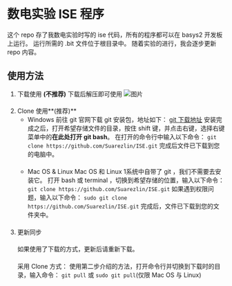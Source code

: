 # 数电实验 ISE 程序
这个 repo 存了我数电实验时写的 ise 代码，所有的程序都可以在 basys2 开发板上运行。
运行所需的 .bit 文件位于根目录中。
随着实验的进行，我会逐步更新 repo 内容。
## 使用方法
1. 下载使用 **(不推荐)**
	下载后解压即可使用
	![图片](http://ww2.sinaimg.cn/large/006tKfTcly1fejv3cjnqsj30ps0e440d.jpg)
	####
2. Clone 使用**(推荐)**
	* Windows
		前往 git 官网下载 git 安装包，地址如下：
		[git 下载地址](https://git-scm.com/downloads)
		安装完成之后，打开希望存储文件的目录，按住 shift 键，并点击右键，选择右键菜单中的**在此处打开 git bash**。
		在打开的命令行中输入以下命令：
		`git clone https://github.com/Suarezlin/ISE.git`
		完成后文件已下载到您的电脑中。
		####
	* Mac OS & Linux
		Mac OS 和 Linux 1系统中自带了 git ，我们不需要去安装它。
		打开 bash 或 terminal ，切换到希望存储的位置，输入以下命令：
		`git clone https://github.com/Suarezlin/ISE.git`
		如果遇到权限问题，输入以下命令：
		`sudo git clone https://github.com/Suarezlin/ISE.git`
		完成后，文件已下载到您的文件夹中。
		####
3. 更新同步
	####
	如果使用了下载的方式，更新后请重新下载。
	####
	采用 Clone 方式：
	使用第二步介绍的方法，打开命令行并切换到下载时的目录，输入命令：
	`git pull` 或
	`sudo git pull`(仅限 Mac OS 与 Linux)
	
